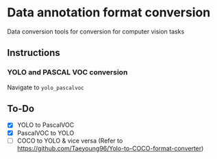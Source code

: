 # Data annotation format conversion

Data conversion tools for conversion for computer vision tasks

## Instructions

### YOLO and PASCAL VOC conversion
Navigate to `yolo_pascalvoc`

## To-Do

-   [x] YOLO to PascalVOC
-   [x] PascalVOC to YOLO
-   [ ] COCO to YOLO & vice versa (Refer to <https://github.com/Taeyoung96/Yolo-to-COCO-format-converter>)

